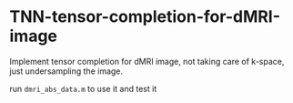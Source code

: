 # TNN-tensor-completion-for-dMRI-image
 Implement tensor completion for dMRI image, not taking care of k-space, just undersampling the image.
 
 run `dmri_abs_data.m` to use it and test it
